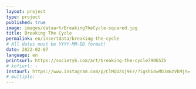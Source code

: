 ```yaml
---
layout: project
type: project
published: true
image: images/dataart/BreakingTheCycle-squared.jpg
title: Breaking The Cycle
permalink: en/insertdata/breaking-the-cycle
# All dates must be YYYY-MM-DD format!
date: 2022-02-07
language: en
printsurl: https://society6.com/art/breaking-the-cycle7906525
# kofiurl: -
instaurl: https://www.instagram.com/p/ClMQDZsj9Er/?igshid=MDJmNzVkMjY=
# multiple: -
---
```



